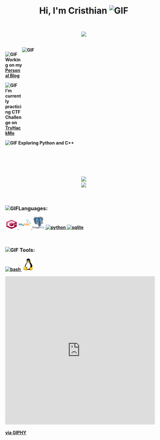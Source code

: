 <h1>
</h1>
<h1 align="center">
<b> Hi, I'm Cristhian <b><img src="https://media.giphy.com/media/ibXW0RPKgrtHgxg8gV/giphy.gif" width="30" alt="GIF">
</h1>

<br>

<p align="center">
  <img src="https://readme-typing-svg.herokuapp.com/?lines=Cybersecurity+Student&font=Fira%20Code&center=true&width=380&height=50&color=0EF7F7">
</p>


<br />
<img align="right" height="270px" width="450px" alt="GIF" src="https://media.giphy.com/media/6utNxL2fGvEL5tFBZr/giphy.gif">


<img src="https://media.giphy.com/media/ibXW0RPKgrtHgxg8gV/giphy.gif" width="30" alt="GIF"><b> Working on my [Personal Blog](https://cristhianmt.github.io)<b>
<br>

<img src="https://media.giphy.com/media/yKKMaXHvwXoATvXUls/giphy-downsized-large.gif" width="30" alt="GIF"><b> I’m currently practicing CTF Challenge on [TryHackMe](https://tryhackme.com/p/Bl34k)<b>

<img src="https://media.giphy.com/media/3o85xp2UheCHZNPCbC/giphy.gif" width="30" alt="GIF"><b> Exploring Python and C++<b>
<br>
<br>
<br>
<br>
<br>
<br>


<p align="center" >
<a href="https://github.com/anuraghazra/github-readme-stats"> 
    <img  src="https://github-readme-stats.vercel.app/api?username=cristhianmt&&show_icons=true&theme=codeSTACKr"/>
  </a>
<br>
<a href="https://github.com/anuraghazra/github-readme-stats"> 
    <img  src="https://github-readme-stats.vercel.app/api/top-langs/?username=cristhianmt&layout=compact&&theme=codeSTACKr"/>
  </a>
</p>

<br>

<h3 align="left"><img src="https://media.giphy.com/media/lm79UYhHtMhDq/giphy.gif" width="30" alt="GIF"><b>Languages:</b></h3></a>
<p align="left">

<a href="https://www.w3schools.com/cpp/" target="_blank" rel="noreferrer"> <img src="https://raw.githubusercontent.com/devicons/devicon/master/icons/cplusplus/cplusplus-original.svg" alt="cplusplus" width="40" height="30"/> </a> 
<a href="https://www.mysql.com/" target="_blank" rel="noreferrer"> <img src="https://raw.githubusercontent.com/devicons/devicon/master/icons/mysql/mysql-original-wordmark.svg" alt="mysql" width="40" height="40"/> </a> <a href="https://www.postgresql.org" target="_blank" rel="noreferrer"> <img src="https://raw.githubusercontent.com/devicons/devicon/master/icons/postgresql/postgresql-original-wordmark.svg" alt="postgresql" width="40" height="40"/> </a> 
<a href="https://www.python.org" target="_blank" rel="noreferrer"> <img src="https://img.icons8.com/color/48/000000/python--v1.png" alt="python" width="40" height="40"/> </a>
<a href="https://www.sqlite.org/" target="_blank" rel="noreferrer"> <img src="https://www.vectorlogo.zone/logos/sqlite/sqlite-icon.svg" alt="sqlite" width="40" height="40"/> </a> 
</p>

<br>
<h3 align="left"><img src="https://media.giphy.com/media/3o85xJFQ8WcjWeBLoY/giphy.gif" width="30" alt="GIF"> <b>Tools:</b></h3>
<p align="left"> 

<a href="https://www.gnu.org/software/bash/" target="_blank" rel="noreferrer"> <img src="https://img.icons8.com/plasticine/100/000000/bash.png" alt="bash" width="50" height="50"/> </a> 
<a href="https://www.linux.org/" target="_blank" rel="noreferrer"> <img src="https://raw.githubusercontent.com/devicons/devicon/master/icons/linux/linux-original.svg" alt="linux" width="40" height="40"/> </a>

</p>





<iframe src="https://giphy.com/embed/Ii4jfLGmdmWWhcVTG3" width="480" height="474" frameBorder="0" class="giphy-embed" allowFullScreen></iframe><p><a href="https://giphy.com/gifs/space-planet-orbit-Ii4jfLGmdmWWhcVTG3">via GIPHY</a></p>